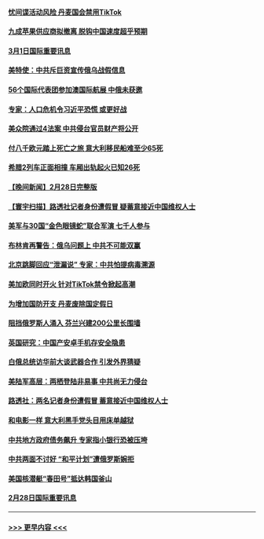#### [忧间谍活动风险 丹麦国会禁用TikTok](../pages/prog202/a103660034.md?t=03020043) 
#### [九成苹果供应商拟撤离 脱钩中国速度超乎预期](../pages/prog202/a103660031.md?t=03020043) 
#### [3月1日国际重要讯息](../pages/prog202/a103659923.md?t=03020043) 
#### [美特使：中共斥巨资宣传俄乌战假信息](../pages/prog202/a103659859.md?t=03020043) 
#### [56个国际代表团参加澳国际航展 中俄未获邀](../pages/prog202/a103659865.md?t=03020043) 
#### [专家：人口危机令习近平恐慌 或更好战](../pages/prog202/a103659872.md?t=03020043) 
#### [美众院通过4法案 中共侵台官员财产将公开](../pages/prog202/a103659837.md?t=03020043) 
#### [付八千欧元踏上死亡之旅 意大利移民船难至少65死](../pages/prog202/a103659788.md?t=03020043) 
#### [希腊2列车正面相撞 车厢出轨起火已知26死](../pages/prog202/a103659740.md?t=03020043) 
#### [【晚间新闻】2月28日完整版](../pages/prog202/a103659672.md?t=03020043) 
#### [【寰宇扫描】路透社记者身份遭假冒 疑蓄意接近中国维权人士](../pages/prog202/a103659646.md?t=03020043) 
#### [美军与30国“金色眼镜蛇”联合军演 七千人参与](../pages/prog202/a103659629.md?t=03020043) 
#### [布林肯再警告：俄乌问题上 中共不可能双赢](../pages/prog202/a103659578.md?t=03020043) 
#### [北京跳脚回应“泄漏说” 专家：中共怕提病毒溯源](../pages/prog202/a103659588.md?t=03020043) 
#### [美加欧同时开火 针对TikTok禁令掀起高潮](../pages/prog202/a103659581.md?t=03020043) 
#### [为增加国防开支 丹麦废除国定假日](../pages/prog202/a103659573.md?t=03020043) 
#### [阻挡俄罗斯人涌入 芬兰兴建200公里长围墙](../pages/prog202/a103659569.md?t=03020043) 
#### [英国研究：中国产安卓手机存安全隐患](../pages/prog202/a103659435.md?t=03020043) 
#### [白俄总统访华前大谈武器合作 引发外界猜疑](../pages/prog202/a103659426.md?t=03020043) 
#### [美陆军高层：两栖登陆非易事 中共尚无力侵台](../pages/prog202/a103659339.md?t=03020043) 
#### [路透社：两名记者身份遭假冒 蓄意接近中国维权人士](../pages/prog202/a103659340.md?t=03020043) 
#### [和电影一样 意大利黑手党头目用床单越狱](../pages/prog202/a103659096.md?t=03020043) 
#### [中共地方政府债务飙升 专家指小银行恐被压垮](../pages/prog202/a103659106.md?t=03020043) 
#### [中共两面不讨好 “和平计划”遭俄罗斯婉拒](../pages/prog202/a103659114.md?t=03020043) 
#### [美国核潜艇“春田号”抵达韩国釜山](../pages/prog202/a103659133.md?t=03020043) 
#### [2月28日国际重要讯息](../pages/prog202/a103659132.md?t=03020043) 

----
#### [ >>> 更早内容 <<< ](../indexes/prog202-earlier.md)
